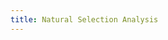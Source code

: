 ```yaml
---
title: Natural Selection Analysis
---
```


<observableNotebook notebookSource="@spond/natural-selection-analysis-of-sars-cov-2-covid-19"/>